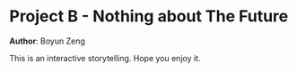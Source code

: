 # Project B - Nothing about The Future

**Author**: Boyun Zeng

This is an interactive storytelling. Hope you enjoy it.
